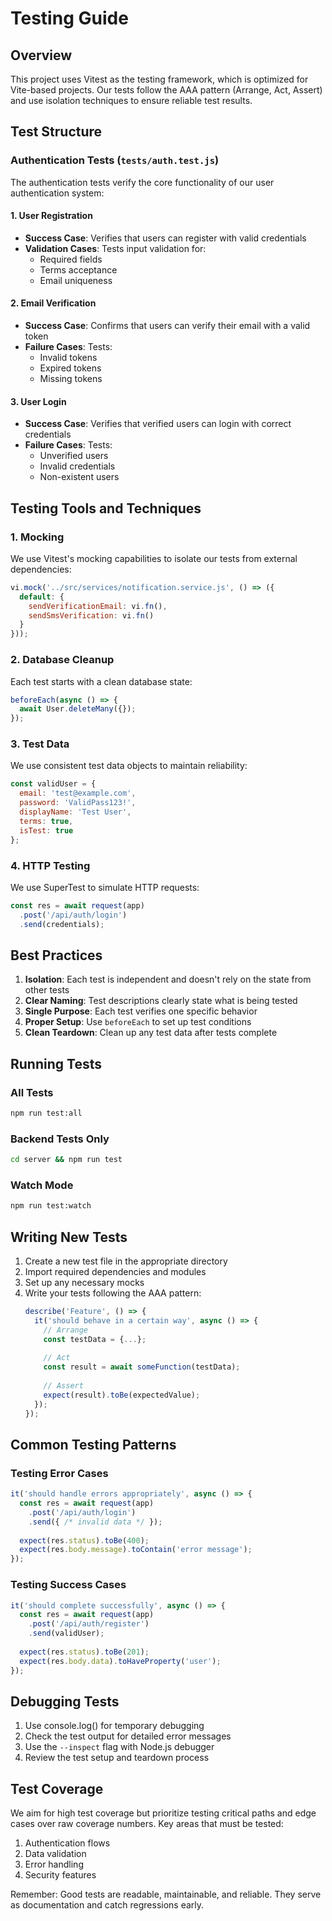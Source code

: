 # Testing Guide

## Overview
This project uses Vitest as the testing framework, which is optimized for Vite-based projects. Our tests follow the AAA pattern (Arrange, Act, Assert) and use isolation techniques to ensure reliable test results.

## Test Structure

### Authentication Tests (`tests/auth.test.js`)

The authentication tests verify the core functionality of our user authentication system:

#### 1. User Registration
- **Success Case**: Verifies that users can register with valid credentials
- **Validation Cases**: Tests input validation for:
  - Required fields
  - Terms acceptance
  - Email uniqueness

#### 2. Email Verification
- **Success Case**: Confirms that users can verify their email with a valid token
- **Failure Cases**: Tests:
  - Invalid tokens
  - Expired tokens
  - Missing tokens

#### 3. User Login
- **Success Case**: Verifies that verified users can login with correct credentials
- **Failure Cases**: Tests:
  - Unverified users
  - Invalid credentials
  - Non-existent users

## Testing Tools and Techniques

### 1. Mocking
We use Vitest's mocking capabilities to isolate our tests from external dependencies:
```javascript
vi.mock('../src/services/notification.service.js', () => ({
  default: {
    sendVerificationEmail: vi.fn(),
    sendSmsVerification: vi.fn()
  }
}));
```

### 2. Database Cleanup
Each test starts with a clean database state:
```javascript
beforeEach(async () => {
  await User.deleteMany({});
});
```

### 3. Test Data
We use consistent test data objects to maintain reliability:
```javascript
const validUser = {
  email: 'test@example.com',
  password: 'ValidPass123!',
  displayName: 'Test User',
  terms: true,
  isTest: true
};
```

### 4. HTTP Testing
We use SuperTest to simulate HTTP requests:
```javascript
const res = await request(app)
  .post('/api/auth/login')
  .send(credentials);
```

## Best Practices

1. **Isolation**: Each test is independent and doesn't rely on the state from other tests
2. **Clear Naming**: Test descriptions clearly state what is being tested
3. **Single Purpose**: Each test verifies one specific behavior
4. **Proper Setup**: Use `beforeEach` to set up test conditions
5. **Clean Teardown**: Clean up any test data after tests complete

## Running Tests

### All Tests
```bash
npm run test:all
```

### Backend Tests Only
```bash
cd server && npm run test
```

### Watch Mode
```bash
npm run test:watch
```

## Writing New Tests

1. Create a new test file in the appropriate directory
2. Import required dependencies and modules
3. Set up any necessary mocks
4. Write your tests following the AAA pattern:
   ```javascript
   describe('Feature', () => {
     it('should behave in a certain way', async () => {
       // Arrange
       const testData = {...};
       
       // Act
       const result = await someFunction(testData);
       
       // Assert
       expect(result).toBe(expectedValue);
     });
   });
   ```

## Common Testing Patterns

### Testing Error Cases
```javascript
it('should handle errors appropriately', async () => {
  const res = await request(app)
    .post('/api/auth/login')
    .send({ /* invalid data */ });
    
  expect(res.status).toBe(400);
  expect(res.body.message).toContain('error message');
});
```

### Testing Success Cases
```javascript
it('should complete successfully', async () => {
  const res = await request(app)
    .post('/api/auth/register')
    .send(validUser);
    
  expect(res.status).toBe(201);
  expect(res.body.data).toHaveProperty('user');
});
```

## Debugging Tests

1. Use console.log() for temporary debugging
2. Check the test output for detailed error messages
3. Use the `--inspect` flag with Node.js debugger
4. Review the test setup and teardown process

## Test Coverage
We aim for high test coverage but prioritize testing critical paths and edge cases over raw coverage numbers. Key areas that must be tested:

1. Authentication flows
2. Data validation
3. Error handling
4. Security features

Remember: Good tests are readable, maintainable, and reliable. They serve as documentation and catch regressions early.
